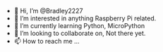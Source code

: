 - 👋 Hi, I’m @Bradley2227
- 👀 I’m interested in anything Raspberry Pi related.
- 🌱 I’m currently learning Python, MicroPython
- 💞️ I’m looking to collaborate on, Not there yet.
- 📫 How to reach me ...

<!---
Bradley2227/Bradley2227 is a ✨ special ✨ repository because its `README.md` (this file) appears on your GitHub profile.
You can click the Preview link to take a look at your changes.
--->
